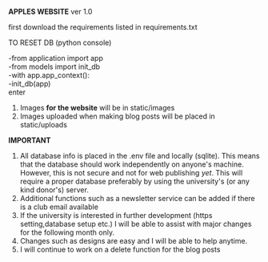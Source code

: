 **APPLES WEBSITE** ver 1.0

first download the requirements listed in requirements.txt

TO RESET DB (python console)

-from application import app  
-from models import init_db  
-with app.app_context():  
-init_db(app)  
enter 

1. Images **for the website** will be in static/images  
2. Images uploaded when making blog posts will be placed in static/uploads

  

**IMPORTANT**  

1. All database info is placed in the .env file and locally (sqlite). This means that the database should work
independently on anyone's machine. However, this is not secure and not for web publishing _yet_. This will require a proper database preferably 
by using the university's (or any kind donor's) server.  
2. Additional functions such as a newsletter service can be added if there is a club email available  
3. If the university is interested in further development (https setting,database setup etc.) I will be able
to assist with major changes for the following month only.
4. Changes such as designs are easy and I will be able to help anytime.
5. I will continue to work on a delete function for the blog posts

